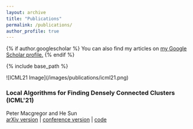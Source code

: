 ```yaml
---
layout: archive
title: "Publications"
permalink: /publications/
author_profile: true
---
```


{% if author.googlescholar %}
  You can also find my articles on <u><a href="{{author.googlescholar}}">my Google Scholar profile</a>.</u>
{% endif %}

{% include base_path %}

<div class="row">
<div class="col-md-4" markdown=1>
![ICML21 Image](/images/publications/icml21.png)
</div>
<div class="col-md-8" markdown=1>

### Local Algorithms for Finding Densely Connected Clusters (ICML'21)
Peter Macgregor and He Sun  
[arXiv version](https://arxiv.org/abs/2106.05245) \| [conference version](http://proceedings.mlr.press/v139/macgregor21a.html) \| [code](https://github.com/pmacg/local-densely-connected-clusters)

</div>
</div>
